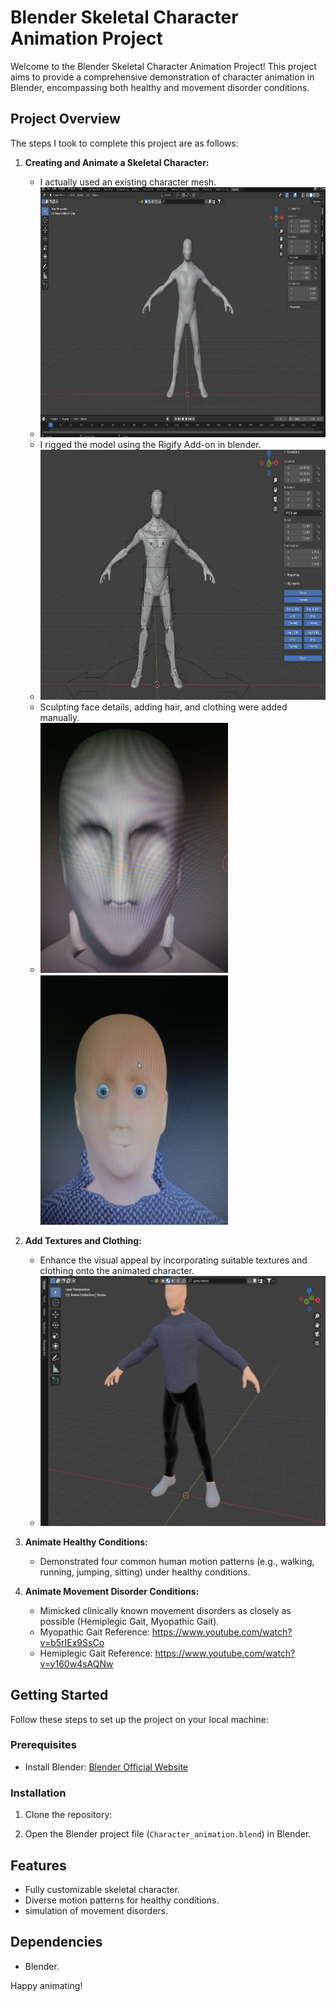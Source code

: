 # Blender Skeletal Character Animation Project

Welcome to the Blender Skeletal Character Animation Project! This project aims to provide a comprehensive demonstration of character animation in Blender, encompassing both healthy and movement disorder conditions.

## Project Overview

The steps I took to complete this project are as follows:

1. **Creating and Animate a Skeletal Character:**
   - I actually  used an existing character mesh.
   - <img src="./images/project_image.png" alt="Used Character Mesh" width="600" height="400">
   - I rigged the model using the Rigify Add-on in blender.
   - <img src="./images/Rigging Model.png" alt="Rigged Model" width="600" height="400">
   - Sculpting face  details, adding hair, and clothing were added manually.
   - <img src="./images/Sculpting face.png" alt="Face Sculpting" width="300" height="400"> <img src="./images/Adding eyes nose and mouth.png" alt="Adding eyes" width="300" height="400">  

2. **Add Textures and Clothing:**
   - Enhance the visual appeal by incorporating suitable textures and clothing onto the animated character.
   - <img src="./images/Colored Clothed man.png" alt="Clothing and Texturing" width="600" height="400">

3. **Animate Healthy Conditions:**
   - Demonstrated four common human motion patterns (e.g., walking, running, jumping, sitting) under healthy conditions.

4. **Animate Movement Disorder Conditions:**
   - Mimicked clinically known movement disorders as closely as possible (Hemiplegic Gait, Myopathic Gait).
   - Myopathic Gait Reference: https://www.youtube.com/watch?v=b5rIEx9SsCo 
   - Hemiplegic Gait Reference: https://www.youtube.com/watch?v=y160w4sAQNw

## Getting Started

Follow these steps to set up the project on your local machine:

### Prerequisites

- Install Blender: [Blender Official Website](https://www.blender.org/download/)

### Installation

1. Clone the repository:

2. Open the Blender project file (`Character_animation.blend`) in Blender.

## Features

- Fully customizable skeletal character.
- Diverse motion patterns for healthy conditions.
- simulation of movement disorders.

## Dependencies

- Blender.

Happy animating!